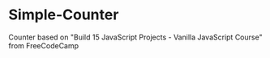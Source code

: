 # Simple-Counter

Counter based on "Build 15 JavaScript Projects - Vanilla JavaScript Course" from FreeCodeCamp
